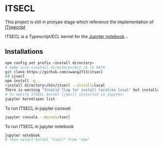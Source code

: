 # ITSECL

This project is still in protype stage which reference the implementation of [ITypecript](https://github.com/nearbydelta/itypescript)

ITSECL is a Typescript/ECL kernel for the [Jupyter notebook](http://jupyter.org/)...

## Installations
```sh
npm config set prefix <install directory>
# make sure <install directory>/bin is in PATH
git clone https://github.com/xwang2713/itsecl
cd ijsecl
npm install -g .
<install directory>/bin/itsecl --install=local
There is warning "Invalid flag for install location local" but installation is OK
# To verify ITSECL kernel (jsecl) installed in jupyter:
jupyter kernelspec list
```
To run ITSECL in jupyter consoel
```sh
jupyter console --kernel=tsecl
```
To run ITSECL in jupyter notebook
```sh
jupyter notebook
# Then select kernel "tsecl" from "new"
```


